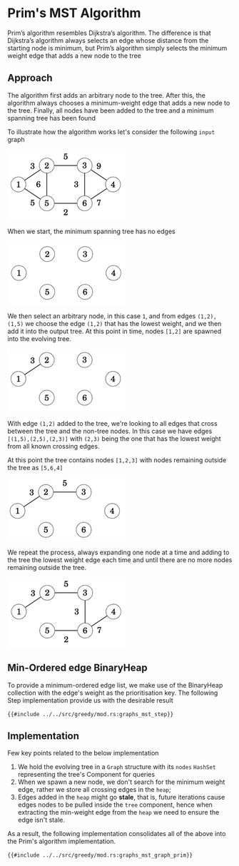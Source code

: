 # Prim's MST Algorithm
Prim’s algorithm resembles Dijkstra’s algorithm. The difference is that Dijkstra’s algorithm always selects an edge whose distance from the starting node is minimum, but Prim’s algorithm simply selects the minimum weight edge that adds a new node to the tree

## Approach
The algorithm first adds an arbitrary node to the tree. After this, the algorithm always chooses a minimum-weight edge that adds a new node to the tree. Finally, all nodes have been added to the tree and a minimum spanning tree has been found

To illustrate how the algorithm works let's consider the following `input` graph

![](img/mst_graph.png)

When we start, the minimum spanning tree has no edges

![](img/mst_prim_s1.png)

We then select an arbitrary node, in this case `1`, and from edges `(1,2),(1,5)` we choose the edge `(1,2)` that has the lowest weight, and we then add it into the output tree. At this point in time, nodes `[1,2]` are spawned into the evolving tree.

![](img/mst_prim_s2.png)

With edge `(1,2)` added to the tree, we're looking to all edges that cross between the tree and the non-tree nodes. In this case we have edges `[(1,5),(2,5),(2,3)]` with `(2,3)` being the one that has the lowest weight from all known crossing edges.

At this point the tree contains nodes `[1,2,3]` with nodes remaining outside the tree as `[5,6,4]`

![](img/mst_prim_s3.png)

We repeat the process, always expanding one node at a time and adding to the tree the lowest weight edge each time and until there are no more nodes remaining outside the tree.

![](img/mst_prim_s4.png)

## Min-Ordered edge BinaryHeap
To provide a minimum-ordered edge list, we make use of the BinaryHeap collection with the edge's weight as the prioritisation key. The following Step implementation provide us with the desirable result

```rust,no_run,noplayground
{{#include ../../src/greedy/mod.rs:graphs_mst_step}}
```

## Implementation
Few key points related to the below implementation
1. We hold the evolving tree in a `Graph` structure with its `nodes` `HashSet` representing the tree's Component for queries
2. When we spawn a new node, we don't search for the minimum weight edge, rather we store all crossing edges in the `heap`;
3. Edges added in the `heap` might go **stale**, that is, future iterations cause edges nodes to be pulled inside the `tree` component, hence when extracting the min-weight edge from the `heap` we need to ensure the edge isn't stale.  

As a result, the following implementation consolidates all of the above into the Prim's algorithm implementation.
```rust,no_run,noplayground
{{#include ../../src/greedy/mod.rs:graphs_mst_graph_prim}}
```